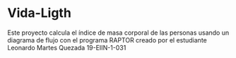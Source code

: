 # Vida-Ligth
Este proyecto calcula el índice de masa corporal de las personas usando un diagrama de flujo con el programa RAPTOR creado por el estudiante Leonardo Martes Quezada  19-EIIN-1-031
